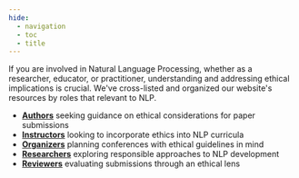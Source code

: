 ```yaml
---
hide:
  - navigation
  - toc
  - title
---
```

If you are involved in Natural Language Processing, whether as a researcher, educator, or practitioner, understanding and addressing ethical implications is crucial.  We've cross-listed and organized our website's resources by roles that relevant to NLP.    

- [**Authors**](authors.md) seeking guidance on ethical considerations for paper submissions
- [**Instructors**](instructors.md) looking to incorporate ethics into NLP curricula
- [**Organizers**](organizers.md) planning conferences with ethical guidelines in mind  
- [**Researchers**](researchers.md) exploring responsible approaches to NLP development
- [**Reviewers**](reviewers.md) evaluating submissions through an ethical lens
